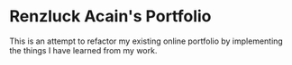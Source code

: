 # Renzluck Acain's Portfolio
This is an attempt to refactor my existing online portfolio by implementing the things I have learned from my work.
